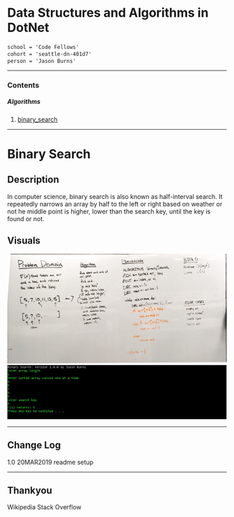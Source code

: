 # Data Structures and Algorithms in DotNet
```
school = 'Code Fellows'
cohort = 'seattle-dn-401d7'
person = 'Jason Burns'
```
------------------------------
<a id="contents"></a>

### Contents <br>

<!-- ##### Data Structures <br>

1. [single_linked_list](#single_linked_list)

##### Sorts <br>

1. [selection_sort](#selection_sort) -->


##### Algorithms <br>

1. [binary_search](#binary_search)

------------------------------

<a id="binary_search"></a>
# Binary Search

## Description
In computer science, binary search is also known as half-interval search.
It repeatedly narrows an array by half to the left or right based on weather or not he middle point is higher, lower than the search key, until the key is found or not.

## Visuals
![whiteboard](https://github.com/jasonb315/data-structures-and-algorithms-dn/blob/master/assets/binary_search.jpg)
![capture](https://github.com/jasonb315/data-structures-and-algorithms-dn/blob/master/assets/binary_search_capture.jpg)
<!--
##### Method

*description*
![name](https://github.com/jasonb315/data-structures-and-algorithms-dn/blob/master/assets/[name].jpg)

##### Method

*description*
![name](https://github.com/jasonb315/data-structures-and-algorithms-dn/blob/master/assets/[name].jpg)

##### Method

*description*
![name](https://github.com/jasonb315/data-structures-and-algorithms-dn/blob/master/assets/[name].jpg)
-->

------------------------------

## Change Log
1.0 20MAR2019 readme setup

------------------------------

## Thankyou

Wikipedia
Stack Overflow

<!-- 
## Methods

| Method | Summary | Big O Time | Big O Space | Example | 
| :----------- | :----------- | :-------------: | :-------------: | :----------- |
| Insert | Adds a new `Node` to the `Linked List` | O(1) | O(1) | myList.Insert(99) |
| Includes | Takes in a value and returns a boolean depending on if the value is in the `LinkedList` | O(n) | O(1) | myList.Includes(99) |
| Print | Prints the `Linked List` to the console | O(n) | O(1) | myList.Print() | -->
